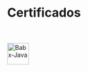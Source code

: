 # Certificados 
<br>
<div style="display: inline_block"><br>
  <img align="center" alt="Babx-Java" height="50" width="50" src="https://cdn.jsdelivr.net/gh/devicons/devicon@latest/icons/java/java-original-wordmark.svg" /> 
</div>
